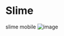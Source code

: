 # Slime
 slime mobile 
![image](https://user-images.githubusercontent.com/122791618/227135071-26517c85-b5e6-4b01-bcfc-bf2991106081.png)
